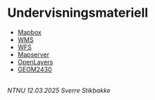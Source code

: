 # Undervisningsmateriell

- [Mapbox](mapbox)
- [WMS](wms)
- [WFS](wfs/vannkraft)
- [Mapserver](mapserver)
- [OpenLayers](openlayers)
- [GEOM2430](GEOM2430)

\
*NTNU 12.03.2025 Sverre Stikbakke*